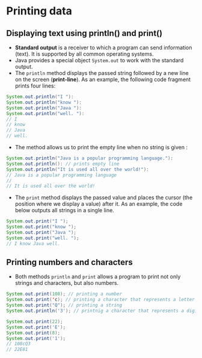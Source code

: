 # Printing data
## Displaying text using println() and print()
* **Standard output**  is a receiver to which a program can send information (text). It is supported by all common operating systems.
* Java provides a special object `System.out` to work with the standard output.
* The `println` method displays the passed string followed by a new line on the screen (**print-line**). As an example, the following code fragment prints four lines:
```java
System.out.println("I "):
System.out.println("know "):
System.out.println("Java "):
System.out.println("well. "):
// I
// know
// Java
// well.
```

* The method allows us to print the empty line when no string is given : 
```java
System.out.println("Java is a popular programming language."):
System.out.println(): // prints empty line
System.out.println("It is used all over the world!"):
// Java is a popular programming language
//
// It is used all over the world!
```

* The `print` method displays the passed value and places the cursor (the position where we display a value) after it. As an example, the code below outputs all strings in a single line.
```java
System.out.print("I ");
System.out.print("know ");
System.out.print("Java ");
System.out.print("well. ");
// I know Java well.
```

## Printing numbers and characters
* Both methods `println` and `print` allows a program to print not only strings and characters, but also numbers.
```java
System.out.print(108); // printing a number
System.out.print('c); // printing a character that represents a letter
System.out.print("Q"); // printing a string
System.out.println('3'); // printnig a character that represents a digit

System.out.print(22);
System.out.print('E');
System.out.print(8);
System.out.print('1');
// 108cQ3
// 22E81
```
